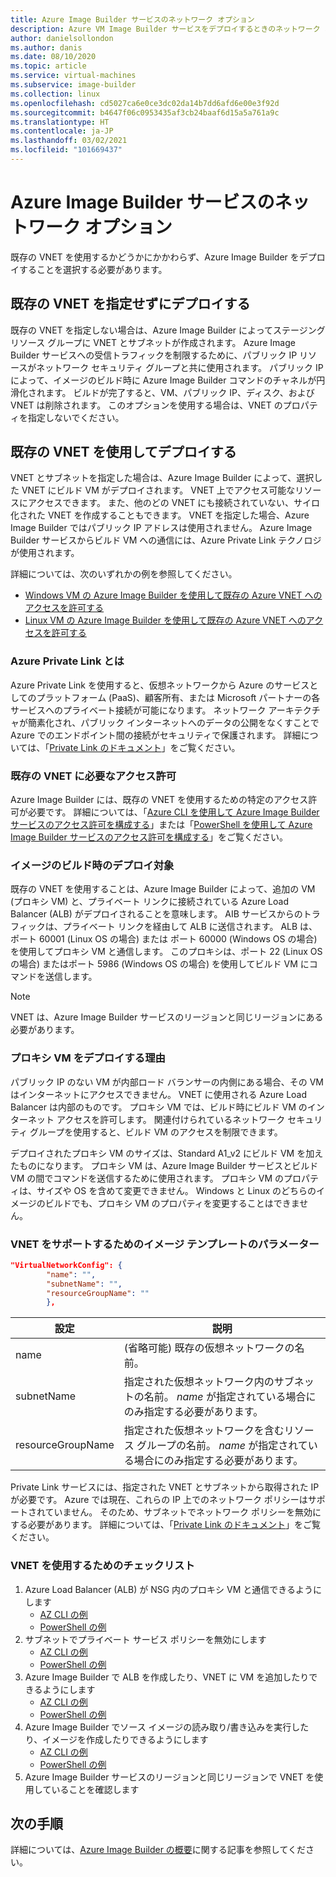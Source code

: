 ```yaml
---
title: Azure Image Builder サービスのネットワーク オプション
description: Azure VM Image Builder サービスをデプロイするときのネットワーク オプションについて理解します
author: danielsollondon
ms.author: danis
ms.date: 08/10/2020
ms.topic: article
ms.service: virtual-machines
ms.subservice: image-builder
ms.collection: linux
ms.openlocfilehash: cd5027ca6e0ce3dc02da14b7dd6afd6e00e3f92d
ms.sourcegitcommit: b4647f06c0953435af3cb24baaf6d15a5a761a9c
ms.translationtype: HT
ms.contentlocale: ja-JP
ms.lasthandoff: 03/02/2021
ms.locfileid: "101669437"
---
```

# <a name="azure-image-builder-service-networking-options"></a>Azure Image Builder サービスのネットワーク オプション

既存の VNET を使用するかどうかにかかわらず、Azure Image Builder をデプロイすることを選択する必要があります。

## <a name="deploy-without-specifying-an-existing-vnet"></a>既存の VNET を指定せずにデプロイする

既存の VNET を指定しない場合は、Azure Image Builder によってステージング リソース グループに VNET とサブネットが作成されます。 Azure Image Builder サービスへの受信トラフィックを制限するために、パブリック IP リソースがネットワーク セキュリティ グループと共に使用されます。 パブリック IP によって、イメージのビルド時に Azure Image Builder コマンドのチャネルが円滑化されます。 ビルドが完了すると、VM、パブリック IP、ディスク、および VNET は削除されます。 このオプションを使用する場合は、VNET のプロパティを指定しないでください。

## <a name="deploy-using-an-existing-vnet"></a>既存の VNET を使用してデプロイする

VNET とサブネットを指定した場合は、Azure Image Builder によって、選択した VNET にビルド VM がデプロイされます。 VNET 上でアクセス可能なリソースにアクセスできます。 また、他のどの VNET にも接続されていない、サイロ化された VNET を作成することもできます。 VNET を指定した場合、Azure Image Builder ではパブリック IP アドレスは使用されません。 Azure Image Builder サービスからビルド VM への通信には、Azure Private Link テクノロジが使用されます。

詳細については、次のいずれかの例を参照してください。

* [Windows VM の Azure Image Builder を使用して既存の Azure VNET へのアクセスを許可する](../windows/image-builder-vnet.md)
* [Linux VM の Azure Image Builder を使用して既存の Azure VNET へのアクセスを許可する](image-builder-vnet.md)

### <a name="what-is-azure-private-link"></a>Azure Private Link とは

Azure Private Link を使用すると、仮想ネットワークから Azure のサービスとしてのプラットフォーム (PaaS)、顧客所有、または Microsoft パートナーの各サービスへのプライベート接続が可能になります。 ネットワーク アーキテクチャが簡素化され、パブリック インターネットへのデータの公開をなくすことで Azure でのエンドポイント間の接続がセキュリティで保護されます。 詳細については、「[Private Link のドキュメント](../../private-link/index.yml)」をご覧ください。

### <a name="required-permissions-for-an-existing-vnet"></a>既存の VNET に必要なアクセス許可

Azure Image Builder には、既存の VNET を使用するための特定のアクセス許可が必要です。 詳細については、「[Azure CLI を使用して Azure Image Builder サービスのアクセス許可を構成する](image-builder-permissions-cli.md)」または「[PowerShell を使用して Azure Image Builder サービスのアクセス許可を構成する](image-builder-permissions-powershell.md)」をご覧ください。

### <a name="what-is-deployed-during-an-image-build"></a>イメージのビルド時のデプロイ対象

既存の VNET を使用することは、Azure Image Builder によって、追加の VM (プロキシ VM) と、プライベート リンクに接続されている Azure Load Balancer (ALB) がデプロイされることを意味します。 AIB サービスからのトラフィックは、プライベート リンクを経由して ALB に送信されます。 ALB は、ポート 60001 (Linux OS の場合) または ポート 60000 (Windows OS の場合) を使用してプロキシ VM と通信します。 このプロキシは、ポート 22 (Linux OS の場合) またはポート 5986 (Windows OS の場合) を使用してビルド VM にコマンドを送信します。

> [!NOTE]
> VNET は、Azure Image Builder サービスのリージョンと同じリージョンにある必要があります。
> 

### <a name="why-deploy-a-proxy-vm"></a>プロキシ VM をデプロイする理由

パブリック IP のない VM が内部ロード バランサーの内側にある場合、その VM はインターネットにアクセスできません。 VNET に使用される Azure Load Balancer は内部のものです。 プロキシ VM では、ビルド時にビルド VM のインターネット アクセスを許可します。 関連付けられているネットワーク セキュリティ グループを使用すると、ビルド VM のアクセスを制限できます。

デプロイされたプロキシ VM のサイズは、Standard A1_v2 にビルド VM を加えたものになります。 プロキシ VM は、Azure Image Builder サービスとビルド VM の間でコマンドを送信するために使用されます。 プロキシ VM のプロパティは、サイズや OS を含めて変更できません。 Windows と Linux のどちらのイメージのビルドでも、プロキシ VM のプロパティを変更することはできません。

### <a name="image-template-parameters-to-support-vnet"></a>VNET をサポートするためのイメージ テンプレートのパラメーター
```json
"VirtualNetworkConfig": {
        "name": "",
        "subnetName": "",
        "resourceGroupName": ""
        },
```

| 設定 | 説明 |
|---------|---------|
| name | (省略可能) 既存の仮想ネットワークの名前。 |
| subnetName | 指定された仮想ネットワーク内のサブネットの名前。 *name* が指定されている場合にのみ指定する必要があります。 |
| resourceGroupName | 指定された仮想ネットワークを含むリソース グループの名前。 *name* が指定されている場合にのみ指定する必要があります。 |

Private Link サービスには、指定された VNET とサブネットから取得された IP が必要です。 Azure では現在、これらの IP 上でのネットワーク ポリシーはサポートされていません。 そのため、サブネットでネットワーク ポリシーを無効にする必要があります。 詳細については、「[Private Link のドキュメント](../../private-link/index.yml)」をご覧ください。

### <a name="checklist-for-using-your-vnet"></a>VNET を使用するためのチェックリスト

1. Azure Load Balancer (ALB) が NSG 内のプロキシ VM と通信できるようにします
    * [AZ CLI の例](image-builder-vnet.md#add-network-security-group-rule)
    * [PowerShell の例](../windows/image-builder-vnet.md#add-network-security-group-rule)
2. サブネットでプライベート サービス ポリシーを無効にします
    * [AZ CLI の例](image-builder-vnet.md#disable-private-service-policy-on-subnet)
    * [PowerShell の例](../windows/image-builder-vnet.md#disable-private-service-policy-on-subnet)
3. Azure Image Builder で ALB を作成したり、VNET に VM を追加したりできるようにします
    * [AZ CLI の例](image-builder-permissions-cli.md#existing-vnet-azure-role-example)
    * [PowerShell の例](image-builder-permissions-powershell.md#permission-to-customize-images-on-your-vnets)
4. Azure Image Builder でソース イメージの読み取り/書き込みを実行したり、イメージを作成したりできるようにします
    * [AZ CLI の例](image-builder-permissions-cli.md#custom-image-azure-role-example)
    * [PowerShell の例](image-builder-permissions-powershell.md#custom-image-azure-role-example)
5. Azure Image Builder サービスのリージョンと同じリージョンで VNET を使用していることを確認します


## <a name="next-steps"></a>次の手順

詳細については、[Azure Image Builder の概要](../image-builder-overview.md)に関する記事を参照してください。